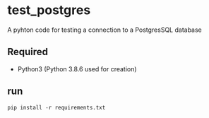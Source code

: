 # test_postgres
A pyhton code for testing a connection to a  PostgresSQL database

## Required

* Python3 (Python 3.8.6 used for creation)


## run 

```
pip install -r requirements.txt 
```

<!---## based on:--->
